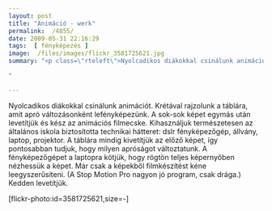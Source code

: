 ```yaml
---
layout: post
title: "Animáció - werk"
permalink:  /4855/ 
date: 2009-05-31 22:16:29
tags:  [ fényképezés ] 
image:  /files/images/flickr_3581725621.jpg 
summary: "<p class=\"rteleft\">Nyolcadikos diákokkal csinálunk animációt. Krétával rajzolunk a táblára, amit apró változásonként lefényképezünk. A sok-sok képet egymás után levetítjük és kész az animációs filmecske.

"

---
```

<p class="rteleft">Nyolcadikos diákokkal csinálunk animációt. Krétával rajzolunk a táblára, amit apró változásonként lefényképezünk. A sok-sok képet egymás után levetítjük és kész az animációs filmecske.  
 Kihasználjuk természetesen az általános iskola biztosította technikai hátteret: dslr fényképezőgép, állvány, laptop, projektor. A táblára mindig kivetítjük az előző képet, így pontosabban tudjuk, hogy milyen apróságot változtatunk. A fényképezőgépet a laptopra kötjük, hogy rögtön teljes képernyőben nézhessük a képet. Már csak a képekből filmkészítést kéne leegyszerűsíteni. (A Stop Motion Pro nagyon jó program, csak drága.)  
 Kedden levetítjük.</p><p class="rtecenter" >[flickr-photo:id=3581725621,size=-]</p>